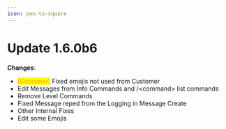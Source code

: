 ```yaml
---
icon: pen-to-square
---
```


# Update 1.6.0b6

**Changes**:

* <mark style="color:orange;">\[Customer]</mark> Fixed emojis not used from Customer
* Edit Messages from Info Commands and /\<command> list commands
* Remove Level Commands
* Fixed Message reped from the Logging in Message Create
* Other Internal Fixes
* Edit some Emojis

